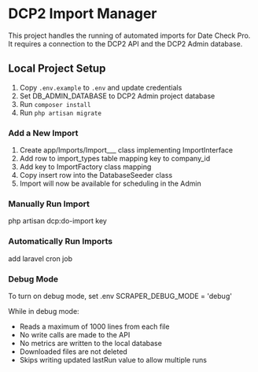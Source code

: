 # DCP2 Import Manager

This project handles the running of automated imports for Date Check Pro.  
It requires a connection to the DCP2 API and the DCP2 Admin database.

## Local Project Setup
1. Copy `.env.example` to `.env` and update credentials
2. Set DB_ADMIN_DATABASE to DCP2 Admin project database
3. Run `composer install`
4. Run `php artisan migrate`

### Add a New Import
1. Create app/Imports/Import___ class implementing ImportInterface
2. Add row to import_types table mapping key to company_id
3. Add key to ImportFactory class mapping
4. Copy insert row into the DatabaseSeeder class
5. Import will now be available for scheduling in the Admin

### Manually Run Import
php artisan dcp:do-import key

### Automatically Run Imports
add laravel cron job

### Debug Mode
To turn on debug mode, set .env SCRAPER_DEBUG_MODE = 'debug'

While in debug mode:
- Reads a maximum of 1000 lines from each file
- No write calls are made to the API
- No metrics are written to the local database
- Downloaded files are not deleted
- Skips writing updated lastRun value to allow multiple runs
